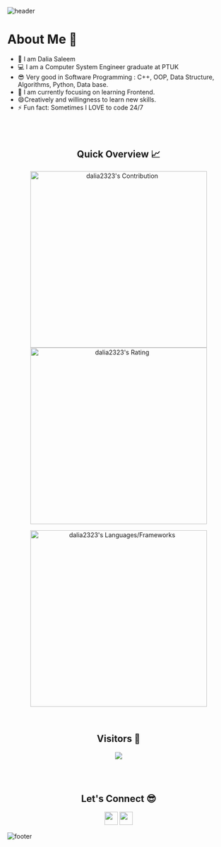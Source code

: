 
<!--
**dalia2323/dalia2323** is a ✨ _special_ ✨ repository because its `README.md` (this file) appears on your GitHub profile.
Here are some ideas to get you started:
- 🔭 I’m currently working on ...
- 🌱 I’m currently learning ...
- 👯 I’m looking to collaborate on ...
- 🤔 I’m looking for help with ...
- 💬 Ask me about ...
- 📫 How to reach me: ...
- 😄 Pronouns: ...
- ⚡ Fun fact: ...
-->
![header](https://capsule-render.vercel.app/api?type=waving&color=gradient&height=280&section=header&text=Hi%20there%20%F0%9F%91%8B&fontSize=90)


<h1>About Me 📌</h1>

- 👋 I am Dalia Saleem
- 💻 I am a Computer System Engineer graduate at PTUK
- 😎 Very good in Software Programming : C++, OOP, Data Structure, Algorithms, Python, Data base.
- 🌱 I am currently focusing on learning Frontend.
- 😄Creatively and willingness to learn new skills.
- ⚡ Fun fact: Sometimes I LOVE to code 24/7
<br />
<br/>


<h2 align="center">Quick Overview 📈</h2>
  
   <p align = "center">
 
</p>

<p align = "center">
  <img src = "https://github-readme-stats.vercel.app/api?username=dalia2323&count_private=true&theme=dracula&hide_border=true" alt = "dalia2323's Contribution" width = 400 >
  <img src = "https://github-readme-streak-stats.herokuapp.com?user=dalia2323&count_private=true&theme=dracula&hide_border=true" alt = "dalia2323's Rating" width = 400 >

</p>


<p align = "center">

 <img src = "https://github-readme-stats.vercel.app/api/top-langs?username=dalia2323&show_icons=true&count_private=true&locale=en&layout=compact&langs_count=10&hide_border=true&bg_color=282A36&title_color=DD6387&text_color=fff&icon_color=fff" alt = "dalia2323's Languages/Frameworks" width = 400 />
</p>

<br />
<h2 align="center">Visitors 👀</h2>
<div align="center" >
  <img src="https://profile-counter.glitch.me/dalia2323/count.svg"></img>
</div>

<br /><br >
<h2 align="center">Let's Connect 😎</h2>
<p align="center">
  <a href = "mailto:daliasaleem44@gmail.com"><img src = "https://img.shields.io/badge/Gmail-D14836?style=for-the-badge&logo=gmail&logoColor=white" height = 30></a>
  <a href = "https://www.linkedin.com/in/dalia-saleem-13aa5b233"><img src = "https://img.shields.io/badge/LinkedIn-0077B5?style=for-the-badge&logo=linkedin&logoColor=white"     height = 30></a>
 
</p>


![footer](https://capsule-render.vercel.app/api?type=waving&color=gradient&height=150&section=footer)
